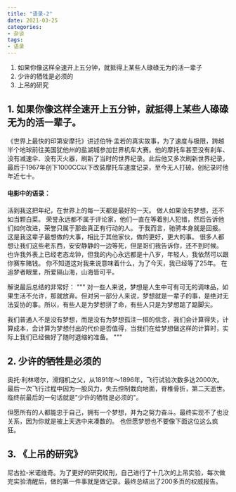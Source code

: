 ```yaml
---
title: "语录-2"
date: 2021-03-25
categories:
- 杂谈
tags:
- 语录
---
```


1. 如果你像这样全速开上五分钟，就抵得上某些人碌碌无为的活一辈子
2. 少许的牺牲是必须的
3. 上吊的研究

<!-- more -->

## 1. 如果你像这样全速开上五分钟，就抵得上某些人碌碌无为的活一辈子。
《世界上最快的印第安摩托》讲述伯特·孟若的真实故事，为了速度与极限，跨越半个地球前往美国犹他州的盐湖城参加世界机车大赛。他的摩托车甚至没有刹车、没有减速伞、没有灭火器，刷新了当时的世界纪录。此后他又多次刷新世界纪录，最后于1967年创下1000CC以下改装摩托车速度记录，至今无人打破。创纪录时他年近七十。

#### 电影中的语录：
活到我这把年纪，在世界上的每一天都是最好的一天。
做人如果没有梦想，还不如当颗白菜。
荣誉永远都不属于评论家，他们一直在等着别人犯错，然后告诉他们如何改进，荣誉只属于那些真正有行动的人。
于我而言，驰骋本身就是回报。
这是我这辈子最想做的大事，相比于其他家伙，做的更好，更大的事。
很多人都想让我们这些老东西，安安静静的一边等死，但是哥们我告诉你，还不到时候。
也许我外表上已经老态龙钟，但我的内心永远都是十八岁，年轻人，我依然可以跟你赛车赌钱。
你不知道这对我来说意味着什么，为了今天，我已经等了25年。
在追梦者眼里，所爱隔山海，山海皆可平。

解说最后总结的非常好：
"""
对一些人来说，梦想是人生中可有可无的调味品，如果生活不允许，那就放弃。但对另一部分人来说，梦想就是一辈子的事，是绝对无法妥协的事。所以，有些人是为梦想拼了命，有些人只是为梦想踮了踮脚尖。

我们普通人不是没有梦想，而是没有为梦想孤注一掷的信念，我们会计算得失，计算成本，会计算为梦想付出的代价是否值得，当我们在给梦想做这样的计算时，实际上我们已经做好了随时退缩的准备。
"""

## 2. 少许的牺牲是必须的
奥托·利林塔尔，滑翔机之父，从1891年～1896年，飞行试验次数多达2000次。最后一次飞行过程中因为一股风力，失去控制栽向地面，脊椎骨折，第二天逝世。临终前最后的一句话就是"少许的牺牲是必须的"。

但愿所有的人都能忠于自己，拥有一个梦想，并为之努力奋斗。最终实现不了也没关系，因为你就是被上天选中来凑数的。
也但愿梦想也不要像下面这位这么疯狂。

## 3. 《上吊的研究》
尼古拉-米诺维奇。为了更好的研究绞刑，自己进行了十几次的上吊实验，每次做完实验清醒后，做的第一件事就是做记录。最终总结出了200多页的权威报告。